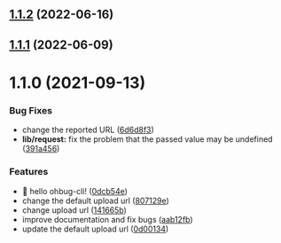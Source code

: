 

## [1.1.2](https://github.com/ohbug-org/ohbug-cli/compare/1.1.1...1.1.2) (2022-06-16)

## [1.1.1](https://github.com/ohbug-org/ohbug-cli/compare/1.1.0...1.1.1) (2022-06-09)

# 1.1.0 (2021-09-13)

### Bug Fixes

- change the reported URL ([6d6d8f3](https://github.com/ohbug-org/ohbug-cli/commit/6d6d8f36bca6021297ce08af72583eb4ceb39272))
- **lib/request:** fix the problem that the passed value may be undefined ([391a456](https://github.com/ohbug-org/ohbug-cli/commit/391a456d3ca2899f00a8dddac0ee240e14b96b66))

### Features

- :tada: hello ohbug-cli! ([0dcb54e](https://github.com/ohbug-org/ohbug-cli/commit/0dcb54e2c7a2dff02d107837690bc2787969ebee))
- change the default upload url ([807129e](https://github.com/ohbug-org/ohbug-cli/commit/807129eb1b57d2e25f9b27f20acdec076dbb6d27))
- change upload url ([141665b](https://github.com/ohbug-org/ohbug-cli/commit/141665b835bd8e45050558a21ad5a2a3633ae40a))
- improve documentation and fix bugs ([aab12fb](https://github.com/ohbug-org/ohbug-cli/commit/aab12fbfe0393cd82294a860ffa8c9f944d2f2e3))
- update the default upload url ([0d00134](https://github.com/ohbug-org/ohbug-cli/commit/0d0013487d06e48c714442cc1d34e3f19c705810))